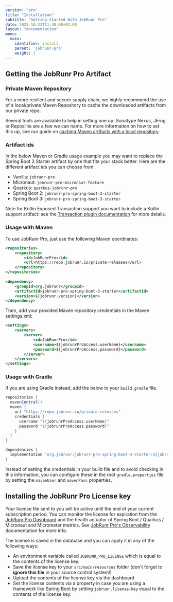 ```yaml
---
version: "pro"
title: "Installation"
subtitle: "Getting Started With JobRunr Pro"
date: 2025-10-23T11:40:00+02:00
layout: "documentation"
menu: 
  main: 
    identifier: install
    parent: 'jobrunr-pro'
    weight: 1
---
```


## Getting the JobRunr Pro Artifact

### Private Maven Repository

For a more resilient and secure supply chain, we highly recommend the use of a local/private Maven Repository to cache the downloaded artifacts from our private repo.

Several tools are available to help in setting one up: Sonatype Nexus, JFrog or Reposilite are a few we can name. For more information on how to set this up, see our guide on [caching Maven artifacts with a local repository](/en/guides/advanced/caching-maven-artifacts/).

### Artifact ids

In the below Maven or Gradle usage example you may want to replace the Spring Boot 3 Starter artifact by one that fits your stack better. Here are the different artifact ids you can choose from:

*   Vanilla: `jobrunr-pro`
*   Micronaut: `jobrunr-pro-micronaut-feature`
*   Quarkus: `quarkus-jobrunr-pro`
*   Spring Boot 2: `jobrunr-pro-spring-boot-2-starter`
*   Spring Boot 3: `jobrunr-pro-spring-boot-3-starter`

Note for Kotlin Exposed Transaction support you want to include a Kotlin support artifact: see the [Transaction plugin documentation](/en/documentation/pro/transactions/) for more details.

### Usage with Maven

<script>
document.addEventListener('DOMContentLoaded', () => {
    const queryParams = new URLSearchParams(document.location.search)
    const article = document.querySelector("article section")

    if(queryParams.get("version")) {
        article.innerHTML = article.innerHTML.replaceAll("${jobrunr.version}", queryParams.get("version"))
    }
    if(queryParams.get("username")) {
        article.innerHTML = article.innerHTML.replaceAll("${jobrunrProAccess.userName}", queryParams.get("username"))
    }
    if(queryParams.get("password")) {
        article.innerHTML = article.innerHTML.replaceAll("${jobrunrProAccess.password}", queryParams.get("password"))
    }
});
</script>

To use JobRunr Pro, just use the following Maven coordinates:

```xml
<repositories>
    <repository>
        <id>JobRunrPro</id>
        <url>https://repo.jobrunr.io/private-releases</url>
    </repository>
</repositories>
  
<dependency>
    <groupId>org.jobrunr</groupId>
    <artifactId>jobrunr-pro-spring-boot-3-starter</artifactId>
    <version>${jobrunr.version}</version>
</dependency>
```

Then, add your provided Maven repository credentials in the Maven settings.xml:

```xml
<settings>
    <servers>
        <server>
            <id>JobRunrPro</id>
            <username>${jobrunrProAccess.userName}</username>
            <password>${jobrunrProAccess.password}</password>
        </server>
    </servers>
</settings>
```


### Usage with Gradle

If you are using Gradle instead, add the below to your `build.gradle` file.

```groovy
repositories {
  mavenCentral()
  maven {
    url "https://repo.jobrunr.io/private-releases"
    credentials {
      username "${jobrunrProAccess.userName}"
      password "${jobrunrProAccess.password}"
    }
  }
}

dependencies {
  implementation 'org.jobrunr:jobrunr-pro-spring-boot-3-starter:${jobrunr.version}'
}
```

Instead of setting the credentials in your build file and to avoid checking in this information, you can configure these in the root `gradle.properties` file by setting the `mavenUser` and `mavenPass` properties.

## Installing the JobRunr Pro License key

Your license file sent to you will be active until the end of your current subscription period. You can monitor the license for expiration from the [JobRunr Pro Dashboard](/en/documentation/pro/jobrunr-pro-dashboard/) and the health actuator of Spring Boot / Quarkus / Micronaut and Micrometer metrics. See [JobRunr Pro's Observability](/en/documentation/pro/observability/) documentation for more info.

The license is saved in the database and you can apply it in any of the following ways:

* An environment variable called `JOBRUNR_PRO_LICENSE` which is equal to the contents of the license key.
* Save the license key to your `src/main/resources` folder (don't forget to **ignore this file** in your source control system!)
* Upload the contents of the license key via the dashboard
* Set the license contents via a property in case you are using a framework like Spring Boot by setting `jobrunr.license-key` equal to the contents of the license key.

